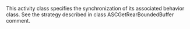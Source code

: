 This activity class specifies the synchronization of its associated behavior class.
See the strategy described in class ASCGetRearBoundedBuffer comment.